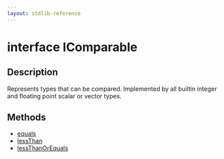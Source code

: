 ```yaml
---
layout: stdlib-reference
---
```


# interface IComparable

## Description

Represents types that can be compared.
Implemented by all builtin integer and floating point scalar or vector types.


## Methods

* [equals](equals)
* [lessThan](lessthan-4)
* [lessThanOrEquals](lessthanorequals-48a)


<!-- RTD-TOC-START
```{toctree}
:titlesonly:
:hidden:

equals <equals>
lessThan <lessthan-4>
lessThanOrEquals <lessthanorequals-48a>
```
RTD-TOC-END -->

